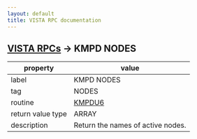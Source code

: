```yaml
---
layout: default
title: VISTA RPC documentation
---
```




## [VISTA RPCs](TableOfContent.md) &#8594; KMPD NODES 

 property | value 
--- | --- 
 label | KMPD NODES
 tag | NODES
 routine | [KMPDU6](http://code.osehra.org/dox/Routine_KMPDU6_source.html)
 return value type | ARRAY
 description | Return the names of active nodes.